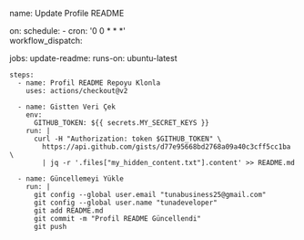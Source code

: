 name: Update Profile README

on:
  schedule:
    - cron: '0 0 * * *'  
  workflow_dispatch:

jobs:
  update-readme:
    runs-on: ubuntu-latest

    steps:
      - name: Profil README Repoyu Klonla
        uses: actions/checkout@v2

      - name: Gistten Veri Çek
        env:
          GITHUB_TOKEN: ${{ secrets.MY_SECRET_KEYS }}
        run: |
          curl -H "Authorization: token $GITHUB_TOKEN" \
            https://api.github.com/gists/d77e95668bd2768a09a40c3cff5cc1ba \
            | jq -r '.files["my_hidden_content.txt"].content' >> README.md

      - name: Güncellemeyi Yükle
        run: |
          git config --global user.email "tunabusiness25@gmail.com"
          git config --global user.name "tunadeveloper"
          git add README.md
          git commit -m "Profil README Güncellendi"
          git push
